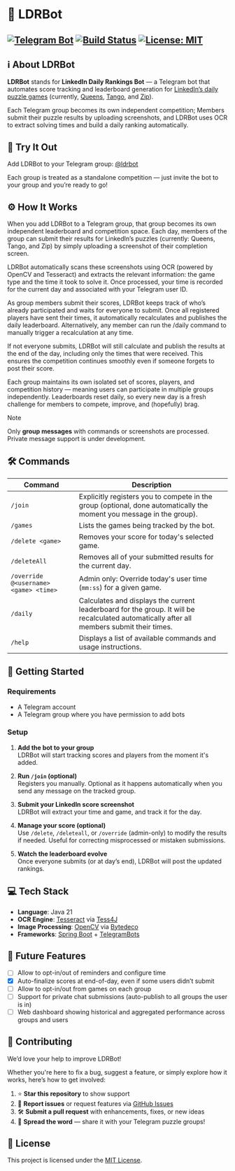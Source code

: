 # 🤖 LDRBot

[![Telegram Bot](https://img.shields.io/badge/telegram-@ldrbot-blue?logo=telegram)](https://t.me/LinkedinDailyRankingBot)
[![Build Status](https://drone.nasvigo.com/api/badges/rubasace/ldrbot/status.svg)](https://drone.nasvigo.com/rubasace/ldrbot)
[![License: MIT](https://img.shields.io/badge/license-MIT-green.svg)](LICENSE)
---

## ℹ️ About LDRBot

**LDRBot** stands for **LinkedIn Daily Rankings Bot** — a Telegram bot that automates score tracking and leaderboard generation
for [LinkedIn’s daily puzzle games](https://www.linkedin.com/games) (currently, [Queens](https://www.linkedin.com/games/queens), [Tango](https://www.linkedin.com/games/tango),
and [Zip](https://www.linkedin.com/games/zip)).

Each Telegram group becomes its own independent competition; Members submit their puzzle results by uploading screenshots, and LDRBot uses OCR to extract solving times and build a
daily ranking automatically.

## 🦾 Try It Out

Add LDRBot to your Telegram group: [@ldrbot](https://t.me/LinkedinDailyRankingBot)

Each group is treated as a standalone competition — just invite the bot to your group and you’re ready to go!

## ⚙️ How It Works

When you add LDRBot to a Telegram group, that group becomes its own independent leaderboard and competition space. Each day, members of the group can submit their results for
LinkedIn’s puzzles (currently: Queens, Tango, and Zip) by simply uploading a screenshot of their completion screen.

LDRBot automatically scans these screenshots using OCR (powered by OpenCV and Tesseract) and extracts the relevant information: the game type and the time it took to solve it. Once
processed, your time is recorded for the current day and associated with your Telegram user ID.

As group members submit their scores, LDRBot keeps track of who’s already participated and waits for everyone to submit. Once all registered players have sent their times, it
automatically recalculates and publishes the daily leaderboard. Alternatively, any member can run the /daily command to manually trigger a recalculation at any time.

If not everyone submits, LDRBot will still calculate and publish the results at the end of the day, including only the times that were received. This ensures the competition
continues smoothly even if someone forgets to post their score.

Each group maintains its own isolated set of scores, players, and competition history — meaning users can participate in multiple groups independently. Leaderboards reset daily, so
every new day is a fresh challenge for members to compete, improve, and (hopefully) brag.

> [!NOTE]
> Only **group messages** with commands or screenshots are processed.  
> Private message support is under development.

## 🛠️ Commands

| Command                               | Description                                                                                                                                |
|---------------------------------------|--------------------------------------------------------------------------------------------------------------------------------------------|
| `/join`                               | Explicitly registers you to compete in the group (optional, done automatically the moment you message in the group).                       |
| `/games`                              | Lists the games being tracked by the bot.                                                                                                  |
| `/delete <game>`                      | Removes your score for today's selected game.                                                                                              |
| `/deleteAll`                          | Removes all of your submitted results for the current day.                                                                                 |
| `/override @<username> <game> <time>` | Admin only: Override today's user time (`mm:ss`) for a given game.                                                                         |
| `/daily`                              | Calculates and displays the current leaderboard for the group. It will be recalculated automatically after all members submit their times. |
| `/help`                               | Displays a list of available commands and usage instructions.                                                                              |

## 🚀 Getting Started

### Requirements

- A Telegram account
- A Telegram group where you have permission to add bots

### Setup

1. **Add the bot to your group**  
   LDRBot will start tracking scores and players from the moment it's added.

2. **Run `/join` (optional)**  
   Registers you manually. Optional as it happens automatically when you send any message on the tracked group.

3. **Submit your LinkedIn score screenshot**  
   LDRBot will extract your time and game, and track it for the day.

4. **Manage your score (optional)**  
   Use `/delete`, `/deleteall`, or `/override` (admin-only) to modify the results if needed. Useful for correcting misprocessed or mistaken submissions.

5. **Watch the leaderboard evolve**  
   Once everyone submits (or at day’s end), LDRBot will post the updated rankings.

## 💻 Tech Stack

- **Language**: Java 21
- **OCR Engine**: [Tesseract](https://github.com/tesseract-ocr/tesseract) via [Tess4J](https://github.com/nguyenq/tess4j)
- **Image Processing**: [OpenCV](https://github.com/opencv/opencv) via [Bytedeco](https://github.com/bytedeco)
- **Frameworks**: [Spring Boot](https://github.com/spring-projects/spring-boot) + [TelegramBots](https://github.com/rubenlagus/TelegramBots)

## 🔮 Future Features

- [ ] Allow to opt-in/out of reminders and configure time
- [x] Auto-finalize scores at end-of-day, even if some users didn’t submit
- [ ] Allow to opt-in/out from games on each group
- [ ] Support for private chat submissions (auto-publish to all groups the user is in)
- [ ] Web dashboard showing historical and aggregated performance across groups and users

## 🤝 Contributing

We’d love your help to improve LDRBot!

Whether you're here to fix a bug, suggest a feature, or simply explore how it works, here’s how to get involved:

1. ⭐ **Star this repository** to show support
2. 🐞 **Report issues** or request features via [GitHub Issues](https://github.com/rubasace/ldrbot/issues)
3. 🛠️ **Submit a pull request** with enhancements, fixes, or new ideas
4. 📣 **Spread the word** — share it with your Telegram puzzle groups!

## 📄 License

This project is licensed under the [MIT License](LICENSE).